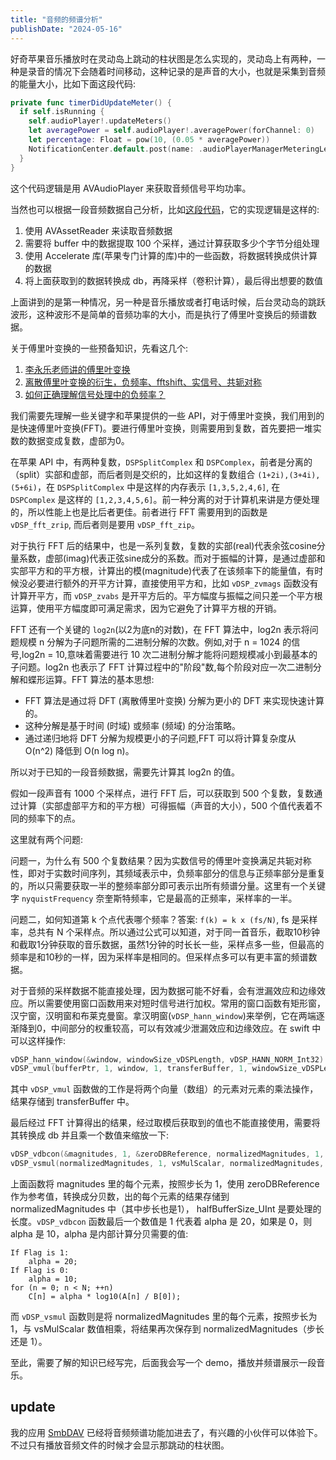 ```yaml
---
title: "音频的频谱分析"
publishDate: "2024-05-16"
---
```


好奇苹果音乐播放时在灵动岛上跳动的柱状图是怎么实现的，灵动岛上有两种，一种是录音的情况下会随着时间移动，这种记录的是声音的大小，也就是采集到音频的能量大小，比如下面这段代码:

```swift
private func timerDidUpdateMeter() {
  if self.isRunning {
    self.audioPlayer!.updateMeters()
    let averagePower = self.audioPlayer!.averagePower(forChannel: 0)
    let percentage: Float = pow(10, (0.05 * averagePower))
    NotificationCenter.default.post(name: .audioPlayerManagerMeteringLevelDidUpdateNotification, object: self, userInfo: [audioPercentageUserInfoKey: percentage])
  }
}
```

这个代码逻辑是用 AVAudioPlayer 来获取音频信号平均功率。

当然也可以根据一段音频数据自己分析，比如[这段代码](https://github.com/bastienFalcou/SoundWave/blob/master/SoundWave/Classes/AudioContext.swift#L56)，它的实现逻辑是这样的:

1. 使用 AVAssetReader 来读取音频数据
2. 需要将 buffer 中的数据提取 100 个采样，通过计算获取多少个字节分组处理
3. 使用 Accelerate 库(苹果专门计算的库)中的一些函数，将数据转换成供计算的数据
4. 将上面获取到的数据转换成 db，再降采样（卷积计算），最后得出想要的数值

上面讲到的是第一种情况，另一种是音乐播放或者打电话时候，后台灵动岛的跳跃波形，这种波形不是简单的音频功率的大小，而是执行了傅里叶变换后的频谱数据。

关于傅里叶变换的一些预备知识，先看这几个:

1. [李永乐老师讲的傅里叶变换](https://youtu.be/0LuyxzqI3Hk?si=-bV6ThLQFU7jZmNQ)
2. [离散傅里叶变换的衍生，负频率、fftshift、实信号、共轭对称](https://zhuanlan.zhihu.com/p/376254750?utm_id=0)
3. [如何正确理解信号处理中的负频率？](https://www.zhihu.com/question/24391035)

我们需要先理解一些关键字和苹果提供的一些 API，对于傅里叶变换，我们用到的是快速傅里叶变换(FFT)。要进行傅里叶变换，则需要用到复数，首先要把一堆实数的数据变成复数，虚部为0。

在苹果 API 中，有两种复数，`DSPSplitComplex` 和 `DSPComplex`，前者是分离的（split）实部和虚部，而后者则是交织的，比如这样的复数组合 `(1+2i),(3+4i),(5+6i)`，在 `DSPSplitComplex` 中是这样的内存表示 `[1,3,5,2,4,6]`, 在 `DSPComplex` 是这样的 `[1,2,3,4,5,6]`。前一种分离的对于计算机来讲是方便处理的，所以性能上也是比后者更佳。前者进行 FFT 需要用到的函数是 `vDSP_fft_zrip`, 而后者则是要用 `vDSP_fft_zip`。

对于执行 FFT 后的结果中，也是一系列复数，复数的实部(real)代表余弦cosine分量系数，虚部(imag)代表正弦sine成分的系数。而对于振幅的计算，是通过虚部和实部平方和的平方根，计算出的模(magnitude)代表了在该频率下的能量值，有时候没必要进行额外的开平方计算，直接使用平方和，比如 `vDSP_zvmags` 函数没有计算开平方，而 `vDSP_zvabs` 是开平方后的。平方幅度与振幅之间只差一个平方根运算，使用平方幅度即可满足需求，因为它避免了计算平方根的开销。

FFT 还有一个关键的 `log2n`(以2为底n的对数)，在 FFT 算法中，log2n 表示将问题规模 n 分解为子问题所需的二进制分解的次数。例如,对于 n = 1024 的信号,log2n = 10,意味着需要进行 10 次二进制分解才能将问题规模减小到最基本的子问题。log2n 也表示了 FFT 计算过程中的"阶段"数,每个阶段对应一次二进制分解和蝶形运算。FFT 算法的基本思想:

- FFT 算法是通过将 DFT (离散傅里叶变换) 分解为更小的 DFT 来实现快速计算的。
- 这种分解是基于时间 (时域) 或频率 (频域) 的分治策略。
- 通过递归地将 DFT 分解为规模更小的子问题,FFT 可以将计算复杂度从 O(n^2) 降低到 O(n log n)。

所以对于已知的一段音频数据，需要先计算其 log2n 的值。

假如一段声音有 1000 个采样点，进行 FFT 后，可以获取到 500 个复数，复数通过计算（实部虚部平方和的平方根）可得振幅（声音的大小），500 个值代表着不同的频率下的点。

这里就有两个问题:

问题一，为什么有 500 个复数结果？因为实数信号的傅里叶变换满足共轭对称性，即对于实数时间序列，其频域表示中，负频率部分的信息与正频率部分是重复的，所以只需要获取一半的整频率部分即可表示出所有频谱分量。这里有一个关键字 `nyquistFrequency` 奈奎斯特频率，它是最高的正频率，采样率的一半。

问题二，如何知道第 k 个点代表哪个频率？答案: `f(k) = k x (fs/N)`, fs 是采样率，总共有 N 个采样点。所以通过公式可以知道，对于同一首音乐，截取10秒钟和截取1分钟获取的音乐数据，虽然1分钟的时长长一些，采样点多一些，但最高的频率是和10秒的一样，因为采样率是相同的。但采样点多可以有更丰富的频谱数据。

对于音频的采样数据不能直接处理，因为数据可能不好看，会有泄漏效应和边缘效应。所以需要使用窗口函数用来对短时信号进行加权。常用的窗口函数有矩形窗，汉宁窗，汉明窗和布莱克曼窗。拿汉明窗(`vDSP_hann_window`)来举例，它在两端逐渐降到0，中间部分的权重较高，可以有效减少泄漏效应和边缘效应。在 swift 中可以这样操作:

```swift
vDSP_hann_window(&window, windowSize_vDSPLength, vDSP_HANN_NORM_Int32)
vDSP_vmul(bufferPtr, 1, window, 1, transferBuffer, 1, windowSize_vDSPLength)
```

其中 `vDSP_vmul` 函数做的工作是将两个向量（数组）的元素对元素的乘法操作，结果存储到 transferBuffer 中。

最后经过 FFT 计算得出的结果，经过取模后获取到的值也不能直接使用，需要将其转换成 db 并且乘一个数值来缩放一下:

```swift
vDSP_vdbcon(&magnitudes, 1, &zeroDBReference, normalizedMagnitudes, 1, halfBufferSize_UInt, 1)
vDSP_vsmul(normalizedMagnitudes, 1, vsMulScalar, normalizedMagnitudes, 1, halfBufferSize_UInt)
```

上面函数将 magnitudes 里的每个元素，按照步长为 1，使用 zeroDBReference 作为参考值，转换成分贝数，出的每个元素的结果存储到 normalizedMagnitudes 中（其中步长也是1）， halfBufferSize_UInt 是要处理的长度。`vDSP_vdbcon` 函数最后一个数值是 1 代表着 alpha 是 20，如果是 0，则 alpha 是 10，alpha 是内部计算分贝需要的值:

```
If Flag is 1:
    alpha = 20;
If Flag is 0:
    alpha = 10;
for (n = 0; n < N; ++n)
    C[n] = alpha * log10(A[n] / B[0]);
```

而 `vDSP_vsmul` 函数则是将 normalizedMagnitudes 里的每个元素，按照步长为 1，与 vsMulScalar 数值相乘，将结果再次保存到 normalizedMagnitudes（步长还是 1）。

至此，需要了解的知识已经写完，后面我会写一个 demo，播放并频谱展示一段音乐。

## update

我的应用 [SmbDAV](https://apps.apple.com/us/app/smbdav/id6475258940) 已经将音频频谱功能加进去了，有兴趣的小伙伴可以体验下。不过只有播放音频文件的时候才会显示那跳动的柱状图。



